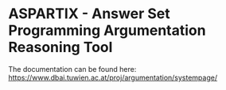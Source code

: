 # ASPARTIX - Answer Set Programming Argumentation Reasoning Tool
The documentation can be found here: https://www.dbai.tuwien.ac.at/proj/argumentation/systempage/